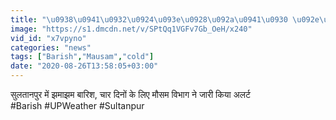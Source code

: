 ```yaml
---
title: "\u0938\u0941\u0932\u0924\u093e\u0928\u092a\u0941\u0930 \u092e\u0947\u0902 \u091d\u092e\u093e\u091d\u092e \u092c\u093e\u0930\u093f\u0936, \u091a\u093e\u0930 \u0926\u093f\u0928\u094b\u0902 \u0915\u0947 \u0932\u093f\u090f \u092e\u094c\u0938\u092e \u0935\u093f\u092d\u093e\u0917 \u0928\u0947 \u091c\u093e\u0930\u0940 \u0915\u093f\u092f\u093e \u0905\u0932\u0930\u094d\u091f"
image: "https://s1.dmcdn.net/v/SPtQq1VGFv7Gb_OeH/x240"
vid_id: "x7vpyno"
categories: "news"
tags: ["Barish","Mausam","cold"]
date: "2020-08-26T13:58:05+03:00"
---
```

सुलतानपुर में झमाझम बारिश, चार दिनों के लिए मौसम विभाग ने जारी किया अलर्ट  <br>#Barish #UPWeather #Sultanpur
